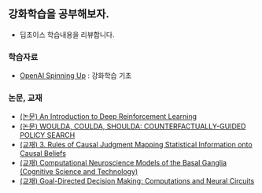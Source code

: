 ## 강화학습을 공부해보자.
- 딥초이스 학습내용을 리뷰합니다.
### 학습자료
- [OpenAI Spinning Up](https://spinningup.openai.com/) : 강화학습 기초
### 논문, 교재
- [(논문) An Introduction to Deep Reinforcement Learning](https://arxiv.org/pdf/1811.12560.pdf)
- [(논문) WOULDA, COULDA, SHOULDA: COUNTERFACTUALLY-GUIDED POLICY SEARCH](https://arxiv.org/pdf/1811.06272.pdf)
- [(교재) 3. Rules of Causal Judgment Mapping Statistical Information onto Causal Beliefs](https://books.google.co.kr/books?id=GOQ-DgAAQBAJ&pg=PA29&lpg=PA29&dq=3.+Rules+of+Causal+Judgment+Mapping+Statistical+Information+onto+Causal+Beliefs&source=bl&ots=jnkLY00o-e&sig=ACfU3U2n50Of1w7iD1Bbvoq3Ba8x6STPAQ&hl=ko&sa=X&ved=2ahUKEwi7mIa-nIbgAhUI5LwKHfswA9gQ6AEwAHoECAgQAQ#v=onepage&q=3.%20Rules%20of%20Causal%20Judgment%20Mapping%20Statistical%20Information%20onto%20Causal%20Beliefs&f=false)
- [(교재) Computational Neuroscience Models of the Basal Ganglia (Cognitive Science and Technology)](https://www.amazon.com/Computational-Neuroscience-Ganglia-Cognitive-Technology/dp/9811084939/)
- [(교재) Goal-Directed Decision Making: Computations and Neural Circuits ](https://www.amazon.com/Goal-Directed-Decision-Making-Computations-Circuits/dp/0128120983/)

